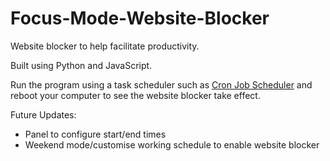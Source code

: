 # Focus-Mode-Website-Blocker

Website blocker to help facilitate productivity.

Built using Python and JavaScript.

Run the program using a task scheduler such as [Cron Job Scheduler](https://crontab.guru/ "Crontab guru") and reboot your computer to see the website blocker take effect.

Future Updates:

* Panel to configure start/end times
* Weekend mode/customise working schedule to enable website blocker
